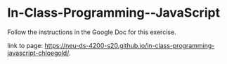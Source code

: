 # In-Class-Programming--JavaScript

Follow the instructions in the Google Doc for this exercise.

link to page:
https://neu-ds-4200-s20.github.io/in-class-programming-javascript-chloegold/.